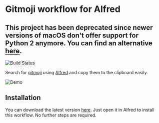 # Gitmoji workflow for Alfred

## This project has been deprecated since newer versions of macOS don't offer support for Python 2 anymore. You can find an alternative [here](https://github.com/techouse/alfred-gitmoji).

[![Build Status](https://travis-ci.org/leolabs/alfred-gitmoji.svg?branch=master)](https://travis-ci.org/leolabs/alfred-gitmoji)

Search for [gitmoji](https://gitmoji.carloscuesta.me/) using
[Alfred](https://www.alfredapp.com/) and copy them to the clipboard easily.

![Demo](https://i.imgur.com/ADdea9w.gif)

## Installation
You can download the latest version [here](https://github.com/leolabs/alfred-gitmoji/releases/latest).
Just open it in Alfred to install this workflow. No further steps are required.
